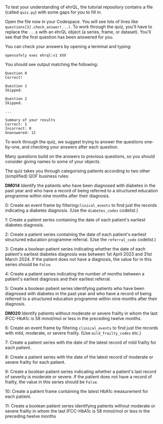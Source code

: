 To test your understanding of ehrQL, the tutorial repository contains a file (called `quiz.py`) with some gaps for you to fill in.

Open the file now in your Codespace.
You will see lots of lines like `questions[3].check_answer(...)`.
To work through the quiz, you'll have to replace the `...`s with an ehrQL object (a series, frame, or dataset).
You'll see that the first question has been answered for you.

You can check your answers by opening a terminal and typing:

```
opensafely exec ehrql:v1 XXX
```

You should see output matching the following:

```
Question 0
Correct!

Question 1
Skipped.

Question 2
Skipped.

...

Summary of your results
Correct: 1
Incorrect: 0
Unanswered: 12
```

To work through the quiz, we suggest trying to answer the questions one-by-one, and checking your answers after each question.

Many questions build on the answers to previous questions, so you should consider giving names to some of your objects.

The quiz takes you through categorising patients according to two other (simplified) QOF business rules:

**DM014** Identify the patients who have been diagnosed with diabetes in the past year and who have a record of being referred to a structured education programme within nine months after their diagnosis.

0: Create an event frame by filtering`clinical_events` to find just the records indicating a diabetes diagnosis.  (Use the `diabetes_codes` codelist.)

1: Create a patient series containing the date of each patient's earliest diabetes diagnosis.

2: Create a patient series containing the date of each patient's earliest structured education programme referral.  (Use the `referral_code` codelist.)

3: Create a boolean patient series indicating whether the date of each patient's earliest diabetes diagnosis was between 1st April 2023 and 31st March 2024.  If the patient does not have a diagnosis, the value for in this series should be `False`.

4: Create a patient series indicating the number of months between a patient's earliest diagnosis and their earliest referral.

5: Create a boolean patient series identifying patients who have been diagnosed with diabetes in the past year and who have a record of being referred to a structured education programme within nine months after their diagnosis.

**DM020** Identify patients without moderate or severe frailty in whom the last IFCC-HbA1c is 58 mmol/mol or less in the preceding twelve months.

6: Create an event frame by filtering `clinical_events` to find just the records with mild, moderate, or severe frailty.  (Use `mild_frailty_codes` etc.)

7: Create a patient series with the date of the latest record of mild frailty for each patient.

8: Create a patient series with the date of the latest record of moderate or severe frailty for each patient.

9: Create a boolean patient series indicating whether a patient's last record of severity is moderate or severe.  If the patient does not have a record of frailty, the value in this series should be `False`.

10: Create a patient frame containing the latest HbA1c measurement for each patient.

11: Create a boolean patient series identifying patients without moderate or severe frailty in whom the last IFCC-HbA1c is 58 mmol/mol or less in the preceding twelve months
